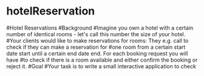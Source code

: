 # hotelReservation
#Hotel Reservations
#Background
#Imagine you own a hotel with a certain number of identical rooms - let's call this number the size of your hotel.
#Your clients would like to make reservations for rooms: They e.g. call to check if they can make a reservation for
#one room from a certain start date start until a certain end date end. For each booking request you will have
#to check if there is a room available and either confirm the booking or reject it.
#Goal
#Your task is to write a small interactive application to check 
